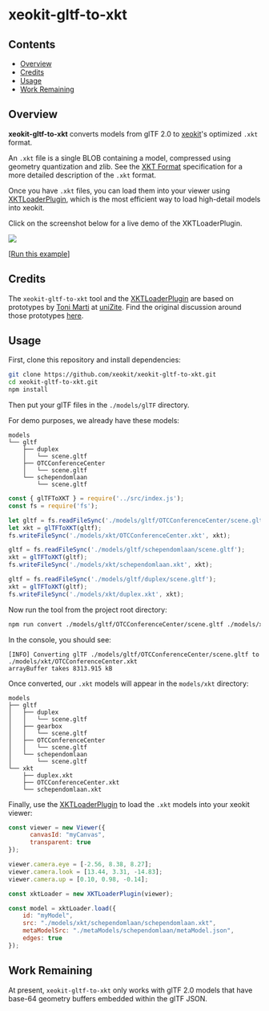 # xeokit-gltf-to-xkt

## Contents
 - [Overview](#overview)
 - [Credits](#credits)
 - [Usage](#usage)
 - [Work Remaining](#work-remaining)
  
## Overview
**xeokit-gltf-to-xkt** converts models from glTF 2.0 to [xeokit](http://xeokit.io)'s optimized `.xkt` format.

An `.xkt` file is a single BLOB containing a model, compressed using geometry quantization and zlib. See the [XKT Format](https://github.com/xeokit/xeokit-sdk/wiki/XKT-Format) specification for a more detailed description of the `.xkt` format.


Once you have `.xkt` files, you can load them into your viewer using  [XKTLoaderPlugin](https://xeokit.github.io/xeokit-sdk/docs/class/src/plugins/XKTLoaderPlugin/XKTLoaderPlugin.js~XKTLoaderPlugin.html), which is the most 
efficient way to load high-detail models into xeokit.
 

Click on the screenshot below for a live demo of the XKTLoaderPlugin.

<a href="https://xeokit.github.io/xeokit-sdk/examples/#loading_XKT_OTCConferenceCenter"><img src="http://xeokit.io/img/docs/XKTLoaderPlugin/XKTLoaderPlugin.png"></a>
 
[[Run this example](https://xeokit.github.io/xeokit-sdk/examples/#loading_XKT_OTCConferenceCenter)]

## Credits

The `xeokit-gltf-to-xkt` tool and the  [XKTLoaderPlugin](https://xeokit.github.io/xeokit-sdk/docs/class/src/plugins/XKTLoaderPlugin/XKTLoaderPlugin.js~XKTLoaderPlugin.html) are based on prototypes by [Toni Marti](https://github.com/tmarti) at [uniZite](https://www.unizite.com/login). Find the original discussion around those prototypes [here](https://github.com/xeokit/xeokit-sdk/issues/48#).

## Usage

First, clone this repository and install dependencies:

```sh
git clone https://github.com/xeokit/xeokit-gltf-to-xkt.git
cd xeokit-gltf-to-xkt.git
npm install
```

Then put your glTF files in the `./models/glTF` directory. 

For demo purposes, we already have these models:

```
models
└── gltf
    ├── duplex
    │   └── scene.gltf
    ├── OTCConferenceCenter
    │   └── scene.gltf
    └── schependomlaan
        └── scene.gltf
```

```javascript
const { glTFToXKT } = require('../src/index.js');
const fs = require('fs');

let gltf = fs.readFileSync('./models/gltf/OTCConferenceCenter/scene.gltf');
let xkt = glTFToXKT(gltf);
fs.writeFileSync('./models/xkt/OTCConferenceCenter.xkt', xkt);

gltf = fs.readFileSync('./models/gltf/schependomlaan/scene.gltf');
xkt = glTFToXKT(gltf);
fs.writeFileSync('./models/xkt/schependomlaan.xkt', xkt);

gltf = fs.readFileSync('./models/gltf/duplex/scene.gltf');
xkt = glTFToXKT(gltf);
fs.writeFileSync('./models/xkt/duplex.xkt', xkt);
```

Now run the tool from the project root directory:

```sh
npm run convert ./models/gltf/OTCConferenceCenter/scene.gltf ./models/xkt/OTCConferenceCenter.xkt
```

In the console, you should see:

```
[INFO] Converting glTF ./models/gltf/OTCConferenceCenter/scene.gltf to ./models/xkt/OTCConferenceCenter.xkt
arrayBuffer takes 8313.915 kB
```

Once converted, our `.xkt` models will appear in the `models/xkt` directory:

```
models
├── gltf
│   ├── duplex
│   │   └── scene.gltf
│   ├── gearbox
│   │   └── scene.gltf
│   ├── OTCConferenceCenter
│   │   └── scene.gltf
│   └── schependomlaan
│       └── scene.gltf
└── xkt
    ├── duplex.xkt
    ├── OTCConferenceCenter.xkt
    └── schependomlaan.xkt

```

Finally, use the [XKTLoaderPlugin](https://xeokit.github.io/xeokit-sdk/docs/class/src/plugins/XKTLoaderPlugin/XKTLoaderPlugin.js~XKTLoaderPlugin.html) to load the `.xkt` models into your xeokit viewer:

```javascript
const viewer = new Viewer({
      canvasId: "myCanvas",
      transparent: true
});

viewer.camera.eye = [-2.56, 8.38, 8.27];
viewer.camera.look = [13.44, 3.31, -14.83];
viewer.camera.up = [0.10, 0.98, -0.14];

const xktLoader = new XKTLoaderPlugin(viewer);

const model = xktLoader.load({ 
    id: "myModel",
    src: "./models/xkt/schependomlaan/schependomlaan.xkt",
    metaModelSrc: "./metaModels/schependomlaan/metaModel.json",
    edges: true
});
```

## Work Remaining

At present, `xeokit-gltf-to-xkt` only works with glTF 2.0 models that have base-64 geometry buffers embedded within the glTF JSON.  
